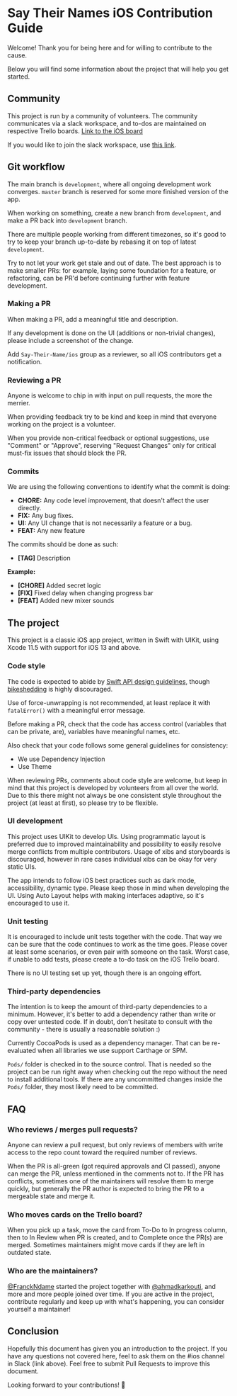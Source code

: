# Say Their Names iOS Contribution Guide

Welcome! Thank you for being here and for willing to contribute to the cause.

Below you will find some information about the project that will help you
get started.

## Community

This project is run by a community of volunteers. The community communicates
via a slack workspace, and to-dos are maintained on respective Trello boards.
[Link to the iOS board](https://trello.com/b/XhG385ND/say-their-names-ios)

If you would like to join the slack workspace, use [this link](https://join.slack.com/t/saytheirnames/shared_invite/zt-eqjuatz7-fgh3zPRXIKiiXsC1Vf3oZA).

## Git workflow

The main branch is `development`, where all ongoing development work converges.
`master` branch is reserved for some more finished version of the app.

When working on something, create a new branch from `development`, and make a PR
back into `development` branch.

There are multiple people working from different timezones, so it's good to try
to keep your branch up-to-date by rebasing it on top of latest `development`.

Try to not let your work get stale and out of date.
The best approach is to make smaller PRs: for example, laying some foundation for
a feature, or refactoring, can be PR'd before continuing further with feature
development.

### Making a PR

When making a PR, add a meaningful title and description.

If any development is done on the UI (additions or non-trivial changes), please
include a screenshot of the change.

Add `Say-Their-Name/ios` group as a reviewer, so all iOS contributors get a notification.

### Reviewing a PR

Anyone is welcome to chip in with input on pull requests, the more the merrier.

When providing feedback try to be kind and keep in mind that everyone working on
the project is a volunteer.

When you provide non-critical feedback or optional suggestions, use "Comment" or
"Approve", reserving "Request Changes" only for critical must-fix issues that
should block the PR.

### Commits
We are using the following conventions to identify what the commit is doing:

- **CHORE:** Any code level improvement, that doesn't affect the user directly.
- **FIX:** Any bug fixes.
- **UI:** Any UI change that is not necessarily a feature or a bug.
- **FEAT:** Any new feature

The commits should be done as such:
 - **[TAG]** Description
 
**Example:**

- **[CHORE]** Added secret logic
- **[FIX]** Fixed delay when changing progress bar
- **[FEAT]** Added new mixer sounds

## The project

This project is a classic iOS app project, written in Swift with UIKit, using Xcode 11.5
with support for iOS 13 and above.

### Code style

The code is expected to abide by [Swift API design guidelines](https://swift.org/documentation/api-design-guidelines/),
though [bikeshedding](https://www.urbandictionary.com/define.php?term=bikeshedding) is highly discouraged.

Use of force-unwrapping is not recommended, at least replace it with `fatalError()`
with a meaningful error message.

Before making a PR, check that the code has access control (variables that can be private, are),
variables have meaningful names, etc.

Also check that your code follows some general guidelines for consistency: 
- We use Dependency Injection 
- Use Theme

When reviewing PRs, comments about code style are welcome, but keep in mind that
this project is developed by volunteers from all over the world.
Due to this there might not always be one consistent style throughout the project
(at least at first), so please try to be flexible.

### UI development

This project uses UIKit to develop UIs. Using programmatic layout is preferred
due to improved maintainability and possibility to easily resolve merge conflicts
from multiple contributors.
Usage of xibs and storyboards is discouraged, however in rare cases individual xibs
can be okay for very static UIs.

The app intends to follow iOS best practices such as dark mode, accessibility,
dynamic type. Please keep those in mind when developing the UI.
Using Auto Layout helps with making interfaces adaptive, so it's encouraged to use it.

### Unit testing

It is encouraged to include unit tests together with the code. That way we can
be sure that the code continues to work as the time goes.
Please cover at least some scenarios, or even pair with
someone on the task. Worst case, if unable to add tests,
please create a to-do task on the iOS Trello board.

There is no UI testing set up yet, though there is an ongoing effort.

### Third-party dependencies

The intention is to keep the amount of third-party dependencies to a minimum. However,
it's better to add a dependency rather than write or copy over untested code.
If in doubt, don't hesitate to consult with the community - there is usually a
reasonable solution :)

Currently CocoaPods is used as a dependency manager. That can be re-evaluated
when all libraries we use support Carthage or SPM.

`Pods/` folder is checked in to the source control. That is needed so the project
can be run right away when checking out the repo without the need to install
additional tools. If there are any uncommitted changes inside the `Pods/`
folder, they most likely need to be committed.

## FAQ

### Who reviews / merges pull requests?

Anyone can review a pull request, but only reviews of members with write access to the repo count toward the required number of reviews. 

When the PR is all-green (got required approvals and CI passed), anyone can merge the PR, unless mentioned in the comments not to. 
If the PR has conflicts, sometimes one of the maintainers will resolve them to merge quickly, but generally the PR author is expected to bring the PR to a mergeable state and merge it.

### Who moves cards on the Trello board?

When you pick up a task, move the card from To-Do to In progress column, then to In Review when PR is created, and to Complete once the PR(s) are merged. 
Sometimes maintainers might move cards if they are left in outdated state. 

### Who are the maintainers? 

[@FranckNdame](https://github.com/FranckNdame) started the project together with [@ahmadkarkouti](https://github.com/ahmadkarkouti), and more and more people joined over time.
If you are active in the project, contribute regularly and keep up with what's happening, you can consider yourself a maintainer!

## Conclusion

Hopefully this document has given you an introduction to the project. 
If you have any questions not covered here, feel to ask them on the #ios channel in Slack (link above).
Feel free to submit Pull Requests to improve this document.

Looking forward to your contributions! 🙌
